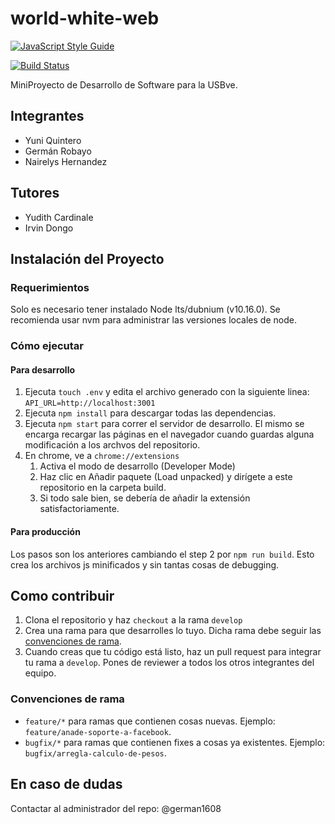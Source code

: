# world-white-web

[![JavaScript Style Guide](https://cdn.rawgit.com/standard/standard/master/badge.svg)](https://github.com/standard/standard)

[![Build Status](https://travis-ci.com/german1608/world-white-web.svg?token=aqTuGezTjtpGskdvd7vs&branch=master)](https://travis-ci.com/german1608/world-white-web)

MiniProyecto de Desarrollo de Software para la USBve.


## Integrantes

* Yuni Quintero
* Germán Robayo
* Nairelys Hernandez

## Tutores

* Yudith Cardinale
* Irvin Dongo

## Instalación del Proyecto

### Requerimientos

Solo es necesario tener instalado Node lts/dubnium (v10.16.0). Se recomienda usar nvm para administrar las versiones locales de node.

### Cómo ejecutar

#### Para desarrollo

1. Ejecuta `touch .env` y edita el archivo generado con la siguiente linea: `API_URL=http://localhost:3001`
2. Ejecuta `npm install` para descargar todas las dependencias.
3. Ejecuta `npm start` para correr el servidor de desarrollo. El mismo se encarga recargar las páginas en el navegador cuando guardas alguna modificación a los archvos del repositorio.
4. En chrome, ve a `chrome://extensions`
    1. Activa el modo de desarrollo (Developer Mode)
    2. Haz clic en Añadir paquete (Load unpacked) y dirígete a este repositorio en la carpeta build.
    3. Si todo sale bien, se debería de añadir la extensión satisfactoriamente.

#### Para producción

Los pasos son los anteriores cambiando el step 2 por `npm run build`. Esto crea los archivos js minificados y sin tantas cosas de debugging.

## Como contribuir

1. Clona el repositorio y haz `checkout` a la rama `develop`
2. Crea una rama para que desarrolles lo tuyo. Dicha rama debe seguir las [convenciones de rama](#convenciones-de-rama).
3. Cuando creas que tu código está listo, haz un pull request para integrar tu rama a `develop`. Pones de reviewer a todos los otros integrantes del equipo.

### Convenciones de rama

* `feature/*` para ramas que contienen cosas nuevas. Ejemplo: `feature/anade-soporte-a-facebook`.
* `bugfix/*` para ramas que contienen fixes a cosas ya existentes. Ejemplo: `bugfix/arregla-calculo-de-pesos`.


## En caso de dudas

Contactar al administrador del repo: @german1608
